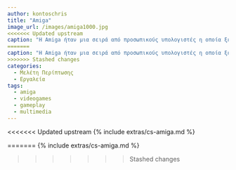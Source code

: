 ```yaml
---
author: kontoschris
title: "Amiga"
image_url: /images/amiga1000.jpg
<<<<<<< Updated upstream
caption: "Η Amiga ήταν μια σειρά από προσωπικούς υπολογιστές η οποία ξεκίνησε την κυκλοφορία της στα μέσα της δεκαετίας του 80 (1985)."
=======
caption: "Η Amiga ήταν μια σειρά από προσωπικούς υπολογιστές η οποία ξεκίνησε την κυκλοφορία της στα μέσα της δεκαετίας του 80 (1985). "
>>>>>>> Stashed changes
categories:
  - Μελέτη Περίπτωσης
  - Εργαλεία
tags:
  - amiga
  - videogames
  - gameplay
  - multimedia
---
```


<<<<<<< Updated upstream
{% include extras/cs-amiga.md %}

=======
{% include extras/cs-amiga.md %}
>>>>>>> Stashed changes
